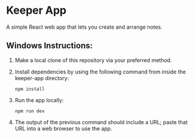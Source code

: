 # Keeper App
A simple React web app that lets you create and arrange notes.

## Windows Instructions:
1. Make a local clone of this repository via your preferred method.

2. Install dependencies by using the following command from inside the keeper-app directory:

       npm install

3. Run the app locally:

       npm run dev
	   
4. The output of the previous command should include a URL; paste that URL into a web browser to use the app.
